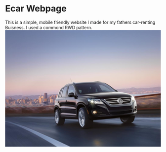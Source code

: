 # Ecar Webpage
This is a simple, mobile friendly website I made for my fathers car-renting Buisness. I used a commond RWD pattern. 
![alt tag](https://raw.githubusercontent.com/Blazej6/Strona-ecar-rwd/master/image/Volkswagen.jpg)


